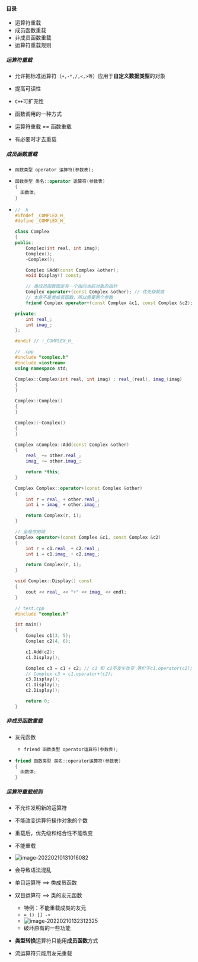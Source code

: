 #### 目录

* 运算符重载
* 成员函数重载
* 非成员函数重载
* 运算符重载规则

##### 运算符重载

* 允许把标准运算符（`+,-*,/,<,>等`）应用于**自定义数据类型**的对象
* 提高可读性
* `C++`可扩充性

* 函数调用的一种方式
* 运算符重载 == 函数重载
* 有必要时才去重载

##### 成员函数重载

* `函数类型 operator 运算符(参数表);`

* ```cpp
  函数类型 类名::operator 运算符(参数表)
  {
  	函数体;
  }
  ```

* ```cpp
  // .h
  #ifndef _COMPLEX_H_
  #define _COMPLEX_H_
  
  class Complex
  {
  public:
      Complex(int real, int imag);
      Complex();
      ~Complex();
  
      Complex &Add(const Complex &other);
      void Display() const;
  
      // 类成员函数固定有一个指向当前对象的指针
      Complex operator+(const Complex &other); // 优先级较高
      // 本身不是类成员函数，所以需要两个参数
      friend Complex operator+(const Complex &c1, const Complex &c2);
  
  private:
      int real_;
      int imag_;
  };
  
  #endif // !_COMPLEX_H_
  
  // .cpp
  #include "complex.h"
  #include <iostream>
  using namespace std;
  
  Complex::Complex(int real, int imag) : real_(real), imag_(imag)
  {
  }
  
  Complex::Complex()
  {
  }
  
  Complex::~Complex()
  {
  }
  
  Complex &Complex::Add(const Complex &other)
  {
      real_ += other.real_;
      imag_ += other.imag_;
  
      return *this;
  }
  
  Complex Complex::operator+(const Complex &other)
  {
      int r = real_ + other.real_;
      int i = imag_ + other.imag_;
  
      return Complex(r, i);
  }
  
  // 全局作用域
  Complex operator+(const Complex &c1, const Complex &c2)
  {
      int r = c1.real_ + c2.real_;
      int i = c1.imag_ + c2.imag_;
  
      return Complex(r, i);
  }
  
  void Complex::Display() const
  {
      cout << real_ << "+" << imag_ << endl;
  }
  
  // test.cpp
  #include "complex.h"
  
  int main()
  {
      Complex c1(3, 5);
      Complex c2(4, 6);
  
      c1.Add(c2);
      c1.Display();
  
      Complex c3 = c1 + c2; // c1 和 c2不发生改变 等价于c1.operator(c2); or operator+(c1,c2)
      // Complex c3 = c1.operator+(c2);
      c3.Display();
      c1.Display();
      c2.Display();
  
      return 0;
  }
  ```

##### 非成员函数重载

* 友元函数

  * `friend 函数类型 operator运算符(参数表);`

* ```cpp
  friend 函数类型 类名::operator运算符(参数表)
  {
  	函数体;
  }
  ```

##### 运算符重载规则

* 不允许发明新的运算符
* 不能改变运算符操作对象的个数
* 重载后，优先级和结合性不能改变
*  不能重载
  * ![image-20220210131016082](1.assets/image-20220210131016082.png)
  * 会导致语法混乱

* 单目运算符   ==>  类成员函数
* 双目运算符   ==>  类的友元函数
  * 特例：不能重载成类的友元
  * `= () [] ->`
  * ![image-20220210132312325](1.assets/image-20220210132312325.png)
  * 破坏原有的一些功能
* **类型转换**运算符只能用**成员函数**方式
* 流运算符只能用友元重载

